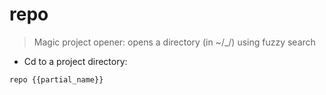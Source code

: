# repo

> Magic project opener: opens a directory (in ~/_/) using fuzzy search

- Cd to a project directory:

`repo {{partial_name}}`
